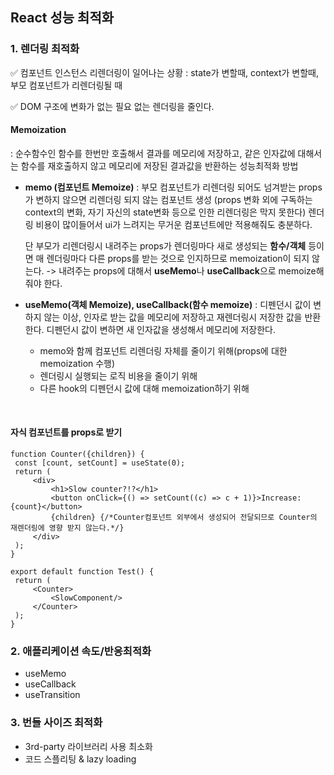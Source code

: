 ## React 성능 최적화

### 1. 렌더링 최적화

✅ 컴포넌트 인스턴스 리렌더링이 일어나는 상황
: state가 변할때, context가 변할때, 부모 컴포넌트가 리렌더링될 때

✅ DOM 구조에 변화가 없는 필요 없는 렌더링을 줄인다.

#### **Memoization**

: 순수함수인 함수를 한번만 호출해서 결과를 메모리에 저장하고, 같은 인자값에 대해서는 함수를 재호출하지 않고 메모리에 저장된 결과값을 반환하는 성능최적화 방법

- **memo (컴포넌트 Memoize)**
  : 부모 컴포넌트가 리렌더링 되어도 넘겨받는 props가 변하지 않으면 리렌더링 되지 않는 컴포넌트 생성
  (props 변화 외에 구독하는 context의 변화, 자기 자신의 state변화 등으로 인한 리렌더링은 막지 못한다)
  렌더링 비용이 많이들어서 ui가 느려지는 무거운 컴포넌트에만 적용해줘도 충분하다.
  
  단 부모가 리렌더링시 내려주는 props가 렌더링마다 새로 생성되는 **함수/객체** 등이면 매 렌더링마다 다른 props를 받는 것으로 인지하므로 memoization이 되지 않는다. -> 내려주는 props에 대해서 **useMemo**나 **useCallback**으로 memoize해줘야 한다.
  <br/>
- **useMemo(객체 Memoize), useCallback(함수 memoize)**
  : 디펜던시 값이 변하지 않는 이상, 인자로 받는 값을 메모리에 저장하고 재렌더링시 저장한 값을 반환한다. 디펜던시 값이 변하면 새 인자값을 생성해서 메모리에 저장한다.
  
  - memo와 함께 컴포넌트 리렌더링 자체를 줄이기 위해(props에 대한 memoization 수행)
  - 렌더링시 실행되는 로직 비용을 줄이기 위해
  - 다른 hook의 디펜던시 값에 대해 memoization하기 위해 

<br/>

#### **자식 컴포넌트를 props로 받기**

```
function Counter({children}) {
 const [count, setCount] = useState(0);
 return (
     <div>
         <h1>Slow counter?!?</h1>
         <button onClick={() => setCount((c) => c + 1)}>Increase: {count}</button>
         {children} {/*Counter컴포넌트 외부에서 생성되어 전달되므로 Counter의 재렌더링에 영향 받지 않는다.*/}
     </div>
 );
}

export default function Test() {
 return (
     <Counter>
         <SlowComponent/>
     </Counter>
 );
}
```

### 2. 애플리케이션 속도/반응최적화

- useMemo
- useCallback
- useTransition

### 3. 번들 사이즈 최적화

- 3rd-party 라이브러리 사용 최소화
- 코드 스플리팅 & lazy loading

